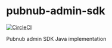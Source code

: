 # pubnub-admin-sdk
[![CircleCI](https://circleci.com/gh/yanagofman/pubnub-admin-sdk.svg?style=svg)](https://circleci.com/gh/yanagofman/pubnub-admin-sdk)

Pubnub admin SDK Java implementation
